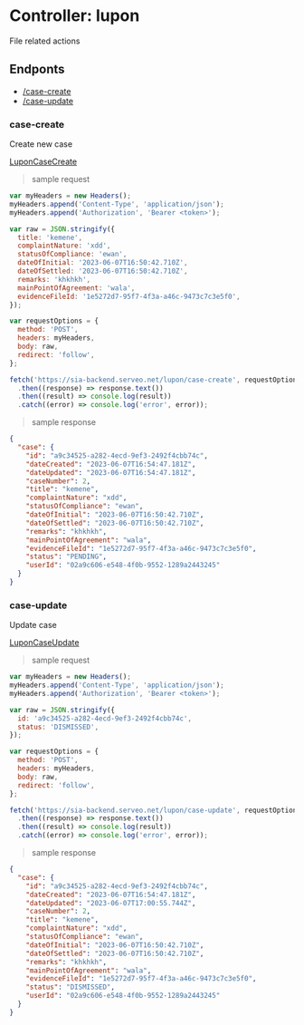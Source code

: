 # Controller: lupon

File related actions

## Endponts

- [/case-create](#case-create)
- [/case-update](#case-update)

### case-create

Create new case

[LuponCaseCreate](https://github.com/jmrl23/sia-backend/tree/main/src/lupon/dto/lupon-case-create.dto.ts)

> sample request

```js
var myHeaders = new Headers();
myHeaders.append('Content-Type', 'application/json');
myHeaders.append('Authorization', 'Bearer <token>');

var raw = JSON.stringify({
  title: 'kemene',
  complaintNature: 'xdd',
  statusOfCompliance: 'ewan',
  dateOfInitial: '2023-06-07T16:50:42.710Z',
  dateOfSettled: '2023-06-07T16:50:42.710Z',
  remarks: 'khkhkh',
  mainPointOfAgreement: 'wala',
  evidenceFileId: '1e5272d7-95f7-4f3a-a46c-9473c7c3e5f0',
});

var requestOptions = {
  method: 'POST',
  headers: myHeaders,
  body: raw,
  redirect: 'follow',
};

fetch('https://sia-backend.serveo.net/lupon/case-create', requestOptions)
  .then((response) => response.text())
  .then((result) => console.log(result))
  .catch((error) => console.log('error', error));
```

> sample response

```json
{
  "case": {
    "id": "a9c34525-a282-4ecd-9ef3-2492f4cbb74c",
    "dateCreated": "2023-06-07T16:54:47.181Z",
    "dateUpdated": "2023-06-07T16:54:47.181Z",
    "caseNumber": 2,
    "title": "kemene",
    "complaintNature": "xdd",
    "statusOfCompliance": "ewan",
    "dateOfInitial": "2023-06-07T16:50:42.710Z",
    "dateOfSettled": "2023-06-07T16:50:42.710Z",
    "remarks": "khkhkh",
    "mainPointOfAgreement": "wala",
    "evidenceFileId": "1e5272d7-95f7-4f3a-a46c-9473c7c3e5f0",
    "status": "PENDING",
    "userId": "02a9c606-e548-4f0b-9552-1289a2443245"
  }
}
```

### case-update

Update case

[LuponCaseUpdate](https://github.com/jmrl23/sia-backend/tree/main/src/lupon/dto/lupon-case-update.dto.ts)

> sample request

```js
var myHeaders = new Headers();
myHeaders.append('Content-Type', 'application/json');
myHeaders.append('Authorization', 'Bearer <token>');

var raw = JSON.stringify({
  id: 'a9c34525-a282-4ecd-9ef3-2492f4cbb74c',
  status: 'DISMISSED',
});

var requestOptions = {
  method: 'POST',
  headers: myHeaders,
  body: raw,
  redirect: 'follow',
};

fetch('https://sia-backend.serveo.net/lupon/case-update', requestOptions)
  .then((response) => response.text())
  .then((result) => console.log(result))
  .catch((error) => console.log('error', error));
```

> sample response

```json
{
  "case": {
    "id": "a9c34525-a282-4ecd-9ef3-2492f4cbb74c",
    "dateCreated": "2023-06-07T16:54:47.181Z",
    "dateUpdated": "2023-06-07T17:00:55.744Z",
    "caseNumber": 2,
    "title": "kemene",
    "complaintNature": "xdd",
    "statusOfCompliance": "ewan",
    "dateOfInitial": "2023-06-07T16:50:42.710Z",
    "dateOfSettled": "2023-06-07T16:50:42.710Z",
    "remarks": "khkhkh",
    "mainPointOfAgreement": "wala",
    "evidenceFileId": "1e5272d7-95f7-4f3a-a46c-9473c7c3e5f0",
    "status": "DISMISSED",
    "userId": "02a9c606-e548-4f0b-9552-1289a2443245"
  }
}
```
